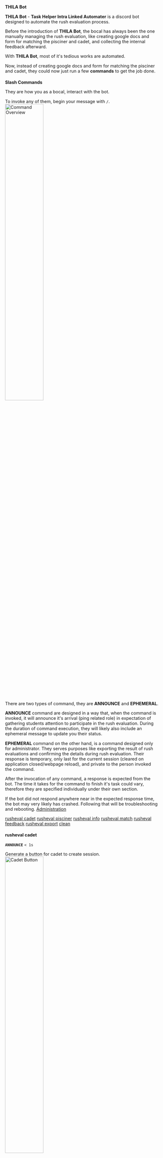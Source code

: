 <style>
  * {
    font-size: 1.5vw;
  }
  img {
    height: 50%;
    width: 50%;
  }
</style>

# THILA Bot

**THILA Bot** - __Task Helper Intra Linked Automater__ is a discord bot designed to automate the rush evaluation process.

Before the introduction of **THILA Bot**, the bocal has always been the one manually managing the rush evaluation,
like creating google docs and form for matching the pisciner and cadet, and collecting the internal feedback afterward.

With **THILA Bot**, most of it's tedious works are automated.

Now, instead of creating google docs and form for matching the pisciner and cadet, they could now just run a few **commands** to get the job done.


## Slash Commands
They are how you as a bocal, interact with the bot.

To invoke any of them, begin your message with ``/``.
![Command Overview](<doc-assets/command-overview.png>)

There are two types of command, they are **ANNOUNCE** and **EPHEMERAL**.

**ANNOUNCE** command are designed in a way that, when the command is invoked, it will announce it's arrival (ping related role) in expectation of gathering students attention to participate in the rush evaluation.
During the duration of command execution, they will likely also include an ephemeral message to update you their status.

**EPHEMERAL** command on the other hand, is a command designed only for administrator. They serves purposes like exporting the result of rush evaluations and confirming the details during rush evaluation.
Their response is temporary, only last for the current session (cleared on application closed/webpage reload), and private to the person invoked the command.


After the invocation of any command, a response is expected from the bot.
The time it takes for the command to finish it's task could vary, therefore they are specified individually under their own section.

If the bot did not respond anywhere near in the expected response time, the bot may very likely has crashed.
Following that will be troubleshooting and rebooting. [Administration](#administration)

[rusheval cadet](#rusheval-cadet)
[rusheval pisciner](#rusheval-pisciner)
[rusheval info](#rusheval-info)
[rusheval match](#rusheval-match)
[rusheval feedback](#rusheval-feedback)
[rusheval export](#rusheval-export)
[clean](#clean)


### rusheval cadet
**``ANNOUNCE``** ``< 1s``

Generate a button for cadet to create session.
![Cadet Button](<doc-assets/cadet-button.png>)

The session cadet is allowed to create is based on the **timeslots collection** in the database.
More details will be covered in [Administration](#administration)

Each cadet can open maximum 2 sessions.
![Cadet Select Two Session](<doc-assets/cadet-select-two-sessions.png>)

On successful registration, the bot will response with the created sessions.
![Cadet Create Session](<doc-assets/cadet-create-session.png>)


### rusheval pisciner
**Parameter: [project]**
**``ANNOUNCE``** ``< 2s``

Generate a button for pisciner to register an available session.
![Pisciner Button](<doc-assets/pisciner-button.png>)

After the command has been invoked with given project as argument, the bot will fetch for **ongoing** project, and add the teams into the database.
![Pisciner Found](<doc-assets/pisciner-found.png>)
If the bot does not found any **ongoing** teams from the given project, it will secretly report to you that this attempt will be assumed as testing, the bot will not behaves differently in any way however.
![Pisciner Test](<doc-assets/pisciner-test.png>)
This command should be invoked when the rush is **ongoing**, failure to do so will result in the bot not able to notify any teams that did not choose a session during matching.

The options pisciner received is based on the sessions cadets created, excluding what other teams has taken.
In the event where a team member is fetching for available session, instead of their leader, a **bolded** warning message will be included.
![Pisciner Fetch Session](<doc-assets/pisciner-fetch-session.png>)

On successful registration, the bot will response with the selected sessions.
![Pisciner Select Session](<doc-assets/pisciner-select-session.png>)


### rusheval info
**Parameter: [timeslot?]**
**``EPHEMERAL``** ``< 2s``

Report the overview of sessions info.
![Rush Info Overview](<doc-assets/info-overview.png>)

With timeslot parameter specified, it will respond with the evaluators and teams who signed up for that specific timeslot.
![Rush Info Details](<doc-assets/info-details.png>)


### rusheval match
**Parameter: [force?]**
**``ANNOUNCE``** ``< 5s``

This command will match the teams with evaluators in their corresponding chosen sessions.

In the event where there's rush team with missing evaluator, the bot will abort the matching and report the teams with missing evaluator.
![Match Failed](<doc-assets/match-failed.png>)
This feature can be disabled by invoking the command with ``force: True``, in which it will pretend like nothing is wrong with it.

This command could be reinvoked as many time in a **private** channel prior announcing it in a public channel, to confirm that the algorithm is working as intended.
Once a result is announced, it is still strongly advised against rematch, as it could break promises and screw with people planned schedules.

The bot will always follow the latest generated result.
Here's a successful example for 2024 January rush-00.
![Match Result](<doc-assets/match-result.png>)

The order of which cadet will be prioritize during matching depends on the rush project that was given in pisciner command.
- If the project is ``c-piscine-rush-00``, junior cadet will be prioritized.
- If the project is ``c-piscine-rush-01`` or ``c-piscine-rush-02``, senior cadet will be prioritized.


### rusheval feedback
**``ANNOUNCE``** ``< 1s``

Generate a button for cadet who signed up for rush evaluation to submit their internal feedback.
![Feedback Button](<doc-assets/feedback-button.png>)


### rusheval export
**Parameter: [force?]**
**``EPHEMERAL``** ``< ?s``

Export the result of rush evaluation and respond with a pdf attachment.
![Export Command](<doc-assets/export-command.png>)

This command response time could vary based on the server's performance, worst it could get up to 5m, but should be less than 10s on average device.

It will abort the export if there's any team still missing feedback, this feature can be disabled by invoking the command with ``force: True``.
![Export Failed](<doc-assets/export-failed.png>)


### clean
**``EPHEMERAL``** ``< 1s``

On the command invocation, the bot will respond asking for confirmation.
![Clean Command](<doc-assets/clean-command.png>)

On action confirmation, clear the teams and **evaluators collections** in the database.
![Clean Confirmed](<doc-assets/clean-confirmed.png>)


## Administration
Uh oh, something unexpected happened and you're reading this section, I'm sorry for you.

When it comes to administration, it's pretty much all about navigating through the database and making changes.
For simple operation, **mongodb compass** simplifies the process of navigating and viewing the database, but **mongosh** is still needed for invoking script.


### Adding timeslot
Let's start with something simple.
In this case where cadets wanna participate in rush evaluation, but the existing timeslot does not meet their schedule, additional options of timeslot may be preferable.

To do this, we could insert a new document into the **timeslots collection**.

Since it's a simple operation, let's add ``9:00PM`` directly through mongosh:
```bash
mongosh
use nest
db.timeslots.insertOne({timeslot: "9:00PM"})
db.timeslots.find() # show the updated collection
```


### cadsubst (Cadet substitution)
In the event where an evaluator notified you that they could not attend their session, a substitution needs to be arranged.

The first step should be finding a candidate, starting with confirming it with those who did not get chosen in the match result, asking in rush eval discord channel, or anything you could think of.
(Once again, even if there's already suitable candidate in the database, it is strongly recommend against matching again.)

After the candidate has been decided, they first needs to be added in the database.
This can be done by simply letting them click on the cadet button and authorize their data if they haven't already.

Next, fetch for the candidate document in the **students collection**, and use the ``updateOne`` function to find and update the **teams collection**.

Here's a function in a script demonstrating the process.
```js
db = connect("mongodb://localhost:27017/nest");

function cadsubst(teamLeaderIntraName, evaluatorIntraName) {
    evaluator = db.students.findOne({intraName: evaluatorIntraName});
    if (evaluator === null) {
        console.log(`Error: ${evaluatorIntraName} not found`);
        return ;
    }
    stats = db.teams.updateOne(
        {'teamLeader.intraName': teamLeaderIntraName},
        {$set: {evaluator: evaluator}}
    );
    console.log(`Updated team ${teamLeaderIntraName} with evaluator: ${evaluator.intraName}`);
    console.log(stats);
}
```

With this, if you're in the mongosh, you could ``load("cadsubst.js")`` to load and call the function.
```
load("cadsubst.js")
cadsubst("teamLeaderIntraName", "evaluatorIntraName")

db.teams.find({"teamLeader.intraName": "teamLeaderIntraName"})
```

Alternatively, if you're actively making changes to the script, or preparing for a large changes, it may be more convenient to either inline the function call or create a new script, and invoke the script with ``mongosh scriptname.js``.

Here's an example of creating a new script.
```js
load(__dirname + "/cadsubst.js");

cadsubst(teamLeaderIntraName, evaluatorIntraName);
console.log(db.teams.findOne({"teamLeader.intraName": teamLeaderIntraName}));
```

For more info about mongodb:
- [official scripting documentation](https://www.mongodb.com/docs/mongodb-shell/write-scripts/)
- [official operator set documentation](https://www.mongodb.com/docs/manual/reference/operator/update/set/)

For more details on collections and document schema, you could view the schema source codes in ``src/schema/`` or the collections directly in database.


## Notes
The bot does not verify anyone's identity beyond just the data authorization.

If a command is intended for cadet is exposed to pisciner, the database may very likely be corrupted with pisciner "pretending" to be cadet, and vise versa.


## Bugs
Due to the initial tight time constraint and badly planned out workflow, this project has left out a lot of bugs.

The silver lining is that there shouldn't be much left when interacting through the bot in it's dedicated interface (discord).


### Timeslot Order
Currently, the order of timeslots are sorted based on the document order in database.

Let's say this is the order of the timeslot collection:
![Bad Timeslot Collection](<doc-assets/bad-timeslot-collection.png>)

This is how the match result will look like.
![Bad Timeslot Match](<doc-assets/bad-timeslot-match.png>)

This order also affects the order of the timeslots cadet fetched, pisciner received, info display, and the export link, assuming I didn't miss any.


### Match Algorithm
As of now, it's still missing the absolute prioritization for junior cadet.

Meaning that in the case where there's still junior cadet available for ``c-piscine-rush-00``, it should not take any chances to have a senior cadet taking that place instead regardless of the sample sizes and proportion.


## Contact
For any support, issue, and feedback, DM me on discord. My discord username is ``qixeo``.
